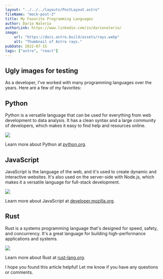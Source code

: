 ```yaml
---
layout: "../../../layouts/PostLayout.astro"
fileName: "mock-post-3"
title: My Favorite Programming Languages
author: Dario Nalerio
authorLink: https://www.linkedin.com/in/darionalerio/
image:
    url: "https://docs.astro.build/assets/rays.webp"
    alt: "Thumbnail of Astro rays."
pubDate: 2022-07-15
tags: ["astro", "react"]
---
```


## Ugly images for testing

As a developer, I've worked with many programming languages over the years. Here are a few of my favorites:

## Python

Python is a versatile language that can be used for everything from web development to data analysis. It has a clean syntax and a large community of developers, which makes it easy to find help and resources online.

<a href="https://www.python.org/" target="_blank"><img src="https://www.python.org/static/community_logos/python-logo-master-v3-TM.png"></a>

Learn more about Python at <a href="https://www.python.org/" target="_blank">python.org</a>.

## JavaScript

JavaScript is the language of the web, and it's used to create dynamic and interactive websites. It's also used on the server-side with Node.js, which makes it a versatile language for full-stack development.

<a href="https://developer.mozilla.org/en-US/docs/Web/JavaScript" target="_blank"><img src="https://upload.wikimedia.org/wikipedia/commons/6/6a/JavaScript-logo.png"></a>

Learn more about JavaScript at <a href="https://developer.mozilla.org/en-US/docs/Web/JavaScript" target="_blank">developer.mozilla.org</a>.

## Rust

Rust is a systems programming language that's designed for speed, safety, and concurrency. It's a great language for building high-performance applications and systems.

<a href="https://www.rust-lang.org/" target="_blank"><img src="https://www.rust-lang.org/static/images/rust-logo-blk.svg"></a>

Learn more about Rust at <a href="https://www.rust-lang.org/" target="_blank">rust-lang.org</a>.

I hope you found this article helpful! Let me know if you have any questions or comments.